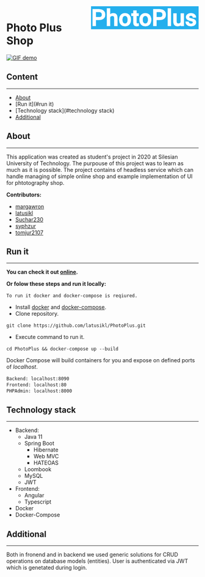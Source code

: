 <img src="res/logo.png" align="right" height="60">

Photo Plus Shop
======================

[![GIF demo](res/about.gif)](https://www.youtube.com/watch?v=lcaKMNPizFM)



## Content
---

- [About](#about)
- [Run it](#run it)
- [Technology stack](#technology stack)
- [Additional](#additional)


## About
---

This application was created as student's project in 2020 at Silesian University of Technology. The purpouse of this project was to learn as much as it is possible. The project contains of headless service which can handle managing of simple online shop and example implementation of UI for phtotography shop.

**Contributors:**
- [margawron](https://github.com/margawron)
- [latusikl](https://github.com/latusikl)
- [Suchar230](https://github.com/Suchar230)
- [syphzur](https://github.com/syphzur)
- [tomjur2107](https://github.com/tomjur2107)
  
## Run it
---

**You can check it out [online](http://photoplus.cf/).**

**Or folow these steps and run it locally:**
```
To run it docker and docker-compose is reqiured.
```
- Install [docker](https://docs.docker.com/get-docker/) and [docker-compose](https://docs.docker.com/compose/install/).
- Clone repository.
```shell
git clone https://github.com/latusikl/PhotoPlus.git
```
- Execute command to run it.
```shell
cd PhotoPlus && docker-compose up --build
```

Docker Compose will build containers for you and expose on defined ports of *localhost*.

```
Backend: localhost:8090
Frontend: localhost:80
PHPAdmin: localhost:8000
```

## Technology stack
---
  - Backend:
    - Java 11
    - Spring Boot
      - Hibernate
      - Web MVC
      - HATEOAS
    - Loombook
    - MySQL
    - JWT
  - Frontend:
    - Angular
    - Typescript
  - Docker
  - Docker-Compose

## Additional
---

Both in fronend and in backend we used generic solutions for CRUD operations on database models (entities). User is authenticated via JWT which is genetated during login.

